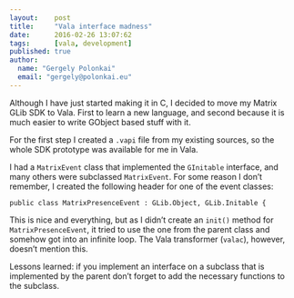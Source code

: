 ```yaml
---
layout:    post
title:     "Vala interface madness"
date:      2016-02-26 13:07:62
tags:      [vala, development]
published: true
author:
  name: "Gergely Polonkai"
  email: "gergely@polonkai.eu"
---
```


Although I have just started making it in C, I decided to move my
Matrix GLib SDK to Vala. First to learn a new language, and second
because it is much easier to write GObject based stuff with it.

For the first step I created a `.vapi` file from my existing sources,
so the whole SDK prototype was available for me in Vala.

I had a `MatrixEvent` class that implemented the `GInitable`
interface, and many others were subclassed `MatrixEvent`. For some
reason I don’t remember, I created the following header for one of the
event classes:

    public class MatrixPresenceEvent : GLib.Object, GLib.Initable {

This is nice and everything, but as I didn’t create an `init()` method
for `MatrixPresenceEvent`, it tried to use the one from the parent
class and somehow got into an infinite loop. The Vala transformer
(`valac`), however, doesn’t mention this.

Lessons learned: if you implement an interface on a subclass that is
implemented by the parent don’t forget to add the necessary functions
to the subclass.
